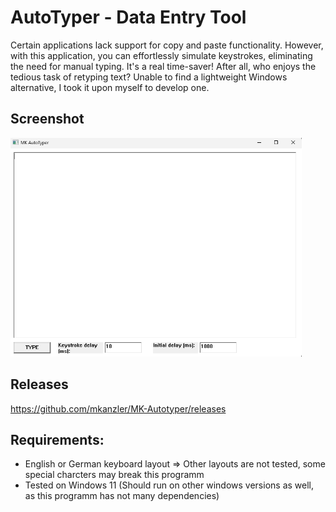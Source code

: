 # AutoTyper - Data Entry Tool 

Certain applications lack support for copy and paste functionality. 
However, with this application, you can effortlessly simulate keystrokes, eliminating the need for manual typing. It's a real time-saver! 
After all, who enjoys the tedious task of retyping text? Unable to find a lightweight Windows alternative, I took it upon myself to develop one.

## Screenshot
<img src="Screenshots/UI.png" alt="UI" height="350"/>

## Releases
https://github.com/mkanzler/MK-Autotyper/releases

## Requirements:
- English or German keyboard layout => Other layouts are not tested, some special charcters may break this programm
- Tested on Windows 11 (Should run on other windows versions as well, as this programm has not many dependencies)
